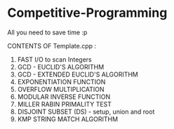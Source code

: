 # Competitive-Programming
All you need to save time :p 

CONTENTS OF Template.cpp :

1. FAST I/O to scan Integers
2. GCD - EUCLID'S ALGORITHM
3. GCD - EXTENDED EUCLID'S ALGORITHM
4. EXPONENTIATION FUNCTION
5. OVERFLOW MULTIPLICATION
6. MODULAR INVERSE FUNCTION
7. MILLER RABIN PRIMALITY TEST
8. DISJOINT SUBSET (DS) - setup, union and root
9. KMP STRING MATCH ALGORITHM

